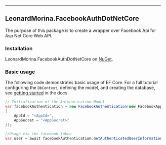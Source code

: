 -----------------------------------
LeonardMorina.FacebookAuthDotNetCore
-----------------------------------

The purpose of this package is to create a wrapper over Facebook Api for Asp Net Core Web API.

### Installation

LeonardMorina.FacebookAuthDotNetCore on [NuGet](https://www.nuget.org/packages/LeonardMorina.FacebookAuthDotNetCore/).


### Basic usage

The following code demonstrates basic usage of EF Core. For a full tutorial configuring the `DbContext`, defining the model, and creating the database, see [getting started](https://docs.microsoft.com/ef/core/get-started/) in the docs.

```cs
// Initialization of the Authentication Model
var facebookAuthentication = new FacebookAuthentication(new FacebookAppSettings 
{
    AppId = "<AppId>",
    AppSecret = "<AppSecret>"
});

//Usage via the facebook token
var user = await facebookAuthentication.GetAuthenticatedUserInformationAsync("<accessToken>", "id, email, firstName, lastName");
```
